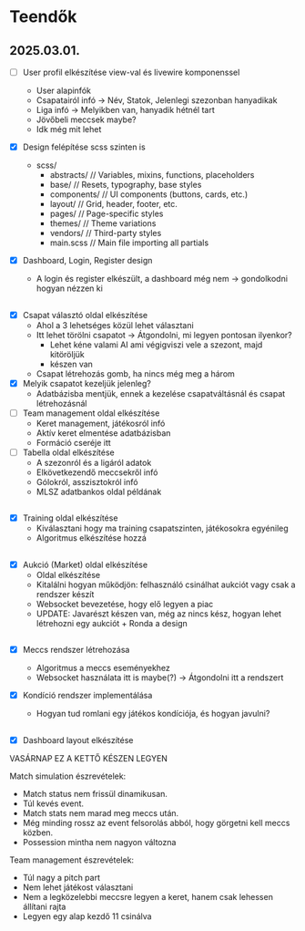 # Teendők

## 2025.03.01.
- [ ] User profil elkészítése view-val és livewire komponenssel
  * User alapinfók
  * Csapatairól infó &rarr; Név, Statok, Jelenlegi szezonban hanyadikak
  * Liga infó &rarr; Melyikben van, hanyadik hétnél tart
  * Jövőbeli meccsek maybe?
  * Idk még mit lehet
- [x] Design felépítése scss szinten is
  - scss/
    * abstracts/   // Variables, mixins, functions, placeholders
    * base/        // Resets, typography, base styles
    * components/  // UI components (buttons, cards, etc.)
    * layout/      // Grid, header, footer, etc.
    * pages/       // Page-specific styles
    * themes/      // Theme variations
    * vendors/     // Third-party styles
    * main.scss    // Main file importing all partials

- [x] Dashboard, Login, Register design
  * A login és register elkészült, a dashboard még nem &rarr; gondolkodni hogyan nézzen ki

##
- [x] Csapat választó oldal elkészítése
  * Ahol a 3 lehetséges közül lehet választani
  * Itt lehet törölni csapatot &rarr; Átgondolni, mi legyen pontosan ilyenkor?
    * Lehet kéne valami AI ami végigviszi vele a szezont, majd kitöröljük
    * készen van
  * Csapat létrehozás gomb, ha nincs még meg a három
- [x] Melyik csapatot kezeljük jelenleg?
  * Adatbázisba mentjük, ennek a kezelése csapatváltásnál és csapat létrehozásnál
- [ ] Team management oldal elkészítése
  * Keret management, játékosról infó
  * Aktív keret elmentése adatbázisban
  * Formáció cseréje itt
- [ ] Tabella oldal elkészítése
  * A szezonról és a ligáról adatok
  * Elkövetkezendő meccsekről infó
  * Gólokról, asszisztokról infó
  * MLSZ adatbankos oldal példának

##
- [x] Training oldal elkészítése
  * Kiválasztani hogy ma training csapatszinten, játékosokra egyénileg
  * Algoritmus elkészítése hozzá

##
- [x] Aukció (Market) oldal elkészítése
  * Oldal elkészítése
  * Kitalálni hogyan működjön: felhasználó csinálhat aukciót vagy csak a rendszer készít
  * Websocket bevezetése, hogy elő legyen a piac
  * UPDATE: Javarészt készen van, még az nincs kész, hogyan lehet létrehozni egy aukciót + Ronda a design

##
- [x] Meccs rendszer létrehozása
  * Algoritmus a meccs eseményekhez
  * Websocket használata itt is maybe(?) &rarr; Átgondolni itt a rendszert

- [x] Kondíció rendszer implementálása
  * Hogyan tud romlani egy játékos kondíciója, és hogyan javulni?

##
- [x] Dashboard layout elkészítése


VASÁRNAP EZ A KETTŐ KÉSZEN LEGYEN

Match simulation észrevételek:
- Match status nem frissül dinamikusan.
- Túl kevés event.
- Match stats nem marad meg meccs után.
- Még minding rossz az event felsorolás abból, hogy görgetni kell meccs közben.
- Possession mintha nem nagyon változna


Team management észrevételek:
- Túl nagy a pitch part
- Nem lehet játékost választani
- Nem a legközelebbi meccsre legyen a keret, hanem csak lehessen állítani rajta
- Legyen egy alap kezdő 11 csinálva